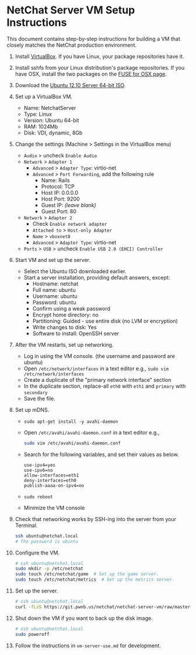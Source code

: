 # NetChat Server VM Setup Instructions

This document contains step-by-step instructions for building a
VM that closely matches the NetChat production environment.


1. Install [VirtualBox](https://www.virtualbox.org/wiki/Downloads). If you have
Linux, your package repositories have it.

2. Install sshfs from your Linux distribution's package repositories. If you
have OSX, install the two packages on the
[FUSE for OSX page](http://osxfuse.github.com/).

3. Download the
[Ubuntu 12.10 Server 64-bit ISO](http://releases.ubuntu.com/quantal/ubuntu-12.10-server-amd64.iso).

4. Set up a VirtualBox VM.
    * Name: NetchatServer
    * Type: Linux
    * Version: Ubuntu 64-bit
    * RAM: 1024Mb
    * Disk: VDI, dynamic, 8Gb

5. Change the settings (Machine > Settings in the VirtualBox menu)
    * `Audio` > uncheck `Enable Audio`
    * `Network` > `Adapter 1`
        * `Advanced` > `Adapter Type`: virtio-net
        * `Advanced` > `Port Forwarding`, add the following rule
            * Name: Rails
            * Protocol: TCP
            * Host IP: 0.0.0.0
            * Host Port: 9200
            * Guest IP: _(leave blank)_
            * Guest Port: 80
    * `Network` > `Adapter 2`
        * Check `Enable network adapter`
        * `Attached to` > `Host-only Adapter`
        * `Name` > `vboxnet0`
        * `Advanced` > `Adapter Type`: virtio-net
    * `Ports` > `USB` > uncheck `Enable USB 2.0 (EHCI) Controller`

6. Start VM and set up the server.
    * Select the Ubuntu ISO downloaded earlier.
    * Start a server installation, providing default answers, except:
        * Hostname: netchat
        * Full name: ubuntu
        * Username: ubuntu
        * Password: ubuntu
        * Confirm using a weak password
        * Encrypt home directory: no
        * Partitioning: Guided - use entire disk (no LVM or encryption)
        * Write changes to disk: Yes
        * Software to install: OpenSSH server

7. After the VM restarts, set up networking.
    * Log in using the VM console. (the username and password are ubuntu)
    * Open `/etc/network/interfaces` in a text editor e.g.,
        `sudo vim /etc/network/interfaces`
    * Create a duplicate of the "primary network interface" section
    * In the duplicate section, replace-all `eth0` with `eth1` and
      `primary` with `secondary`
    * Save the file.

8. Set up mDNS.

    * `sudo apt-get install -y avahi-daemon`

    * Open `/etc/avahi/avahi-daemon.conf` in a text editor e.g.,

        ```bash
        sudo vim /etc/avahi/avahi-daemon.conf
        ```

    * Search for the following variables, and set their values as below.

        ```
        use-ipv4=yes
        use-ipv6=no
        allow-interfaces=eth1
        deny-interfaces=eth0
        publish-aaaa-on-ipv4=no
        ```

    * `sudo reboot`

    * Minimize the VM console

9. Check that networking works by SSH-ing into the server from your Terminal.

    ```bash
    ssh ubuntu@netchat.local
    # The password is ubuntu
    ```

10. Configure the VM.

    ```bash
    # ssh ubuntu@netchat.local
    sudo mkdir -p /etc/netchat
    sudo touch /etc/netchat/game  # Set up the game server.
    sudo touch /etc/netchat/metrics  # Set up the metrics server.
    ```

11. Set up the server.

    ```bash
    # ssh ubuntu@netchat.local
    curl -fLsS https://git.pwnb.us/netchat/netchat-server-vm/raw/master/script/setup.sh | sh
    ```

12. Shut down the VM if you want to back up the disk image.

    ```bash
    # ssh ubuntu@netchat.local
    sudo poweroff
    ```

13. Follow the instructions in `vm-server-use.md` for development.
